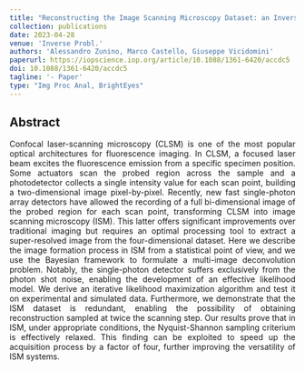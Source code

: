```yaml
---
title: "Reconstructing the Image Scanning Microscopy Dataset: an Inverse Problem"
collection: publications
date: 2023-04-28
venue: 'Inverse Probl.'
authors: 'Alessandro Zunino, Marco Castello, Giuseppe Vicidomini'
paperurl: https://iopscience.iop.org/article/10.1088/1361-6420/accdc5
doi: 10.1088/1361-6420/accdc5
tagline: '- Paper'
type: "Img Proc Anal, BrightEyes"
---
```


<h2> Abstract </h2>
<p align= "justify">
Confocal laser-scanning microscopy (CLSM) is one of the most popular optical architectures for fluorescence imaging. In CLSM, a focused laser beam excites the fluorescence emission from a specific specimen position. Some actuators scan the probed region across the sample and a photodetector collects a single intensity value for each scan point, building a two-dimensional image pixel-by-pixel. Recently, new fast single-photon array detectors have allowed the recording of a full bi-dimensional image of the probed region for each scan point, transforming CLSM into image scanning microscopy (ISM). This latter offers significant improvements over traditional imaging but requires an optimal processing tool to extract a super-resolved image from the four-dimensional dataset. Here we describe the image formation process in ISM from a statistical point of view, and we use the Bayesian framework to formulate a multi-image deconvolution problem. Notably, the single-photon detector suffers exclusively from the photon shot noise, enabling the development of an effective likelihood model. We derive an iterative likelihood maximization algorithm and test it on experimental and simulated data. Furthermore, we demonstrate that the ISM dataset is redundant, enabling the possibility of obtaining reconstruction sampled at twice the scanning step. Our results prove that in ISM, under appropriate conditions, the Nyquist-Shannon sampling criterium is effectively relaxed. This finding can be exploited to speed up the acquisition process by a factor of four, further improving the versatility of ISM systems.  

  
